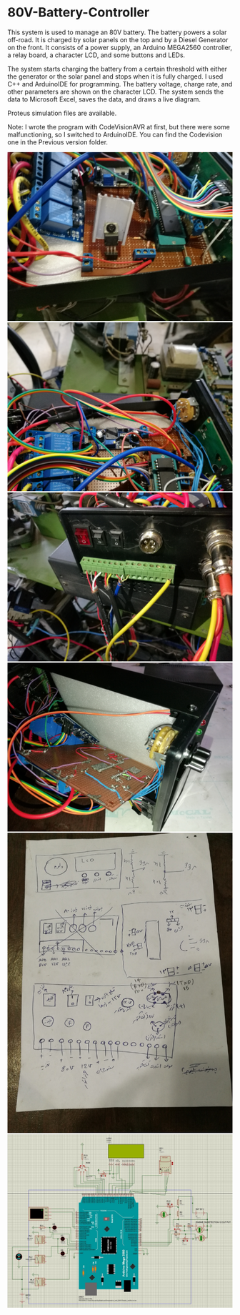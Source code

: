 # 80V-Battery-Controller

This system is used to manage an 80V battery. The battery powers a solar off-road. It is charged by solar panels on the top and by a Diesel Generator on the front. It consists of a power supply, an Arduino MEGA2560 controller, a relay board, a character LCD, and some buttons and LEDs.


The system starts charging the battery from a certain threshold with either the generator or the solar panel and stops when it is fully charged. I used C++ and ArduinoIDE for programming. The battery voltage, charge rate, and other parameters are shown on the character LCD. The system sends the data to Microsoft Excel, saves the data, and draws a live diagram.


Proteus simulation files are available.

Note: I wrote the program with CodeVisionAVR at first, but there were some malfunctioning, so I switched to ArduinoIDE. You can find the Codevision one in the Previous version folder.

![alt text](https://github.com/soroushtou/80V-Battery-Controller/blob/main/images/1%20(3).jpg)
![alt text](https://github.com/soroushtou/80V-Battery-Controller/blob/main/images/1%20(5).jpg)
![alt text](https://github.com/soroushtou/80V-Battery-Controller/blob/main/images/1%20(6).jpg)
![alt text](https://github.com/soroushtou/80V-Battery-Controller/blob/main/images/1%20(7).jpg)
![alt text](https://github.com/soroushtou/80V-Battery-Controller/blob/main/images/1%20(2).jpg)
![alt text](https://github.com/soroushtou/80V-Battery-Controller/blob/main/images/1%20(1).jpg)
